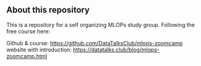 ## About this repository

This is a repository for a self organizing MLOPs study group.
Following the free course here:

Github & course: https://github.com/DataTalksClub/mlops-zoomcamp
website with introduction: https://datatalks.club/blog/mlops-zoomcamp.html
